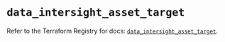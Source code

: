 # `data_intersight_asset_target`

Refer to the Terraform Registry for docs: [`data_intersight_asset_target`](https://registry.terraform.io/providers/ciscodevnet/intersight/1.0.71/docs/data-sources/asset_target).

